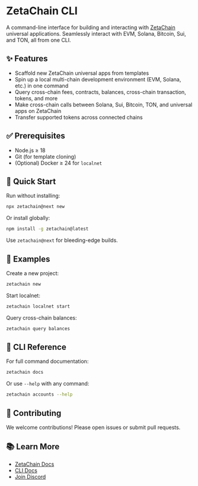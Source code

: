 # ZetaChain CLI

A command-line interface for building and interacting with
[ZetaChain](https://www.zetachain.com) universal applications. Seamlessly
interact with EVM, Solana, Bitcoin, Sui, and TON, all from one CLI.

## ✨ Features

- Scaffold new ZetaChain universal apps from templates
- Spin up a local multi-chain development environment (EVM, Solana, etc.) in one
  command
- Query cross-chain fees, contracts, balances, cross-chain transaction, tokens,
  and more
- Make cross-chain calls between Solana, Sui, Bitcoin, TON, and universal apps
  on ZetaChain
- Transfer supported tokens across connected chains

## ✅ Prerequisites

- Node.js ≥ 18
- Git (for template cloning)
- (Optional) Docker ≥ 24 for `localnet`

## 🚀 Quick Start

Run without installing:

```bash
npx zetachain@next new
```

Or install globally:

```bash
npm install -g zetachain@latest
```

Use `zetachain@next` for bleeding-edge builds.

## 📘 Examples

Create a new project:

```bash
zetachain new
```

Start localnet:

```bash
zetachain localnet start
```

Query cross-chain balances:

```bash
zetachain query balances
```

## 🧭 CLI Reference

For full command documentation:

```bash
zetachain docs
```

Or use `--help` with any command:

```bash
zetachain accounts --help
```

## 🤝 Contributing

We welcome contributions! Please open issues or submit pull requests.

## 📚 Learn More

- [ZetaChain Docs](https://www.zetachain.com/docs)
- [CLI Docs](https://www.zetachain.com/docs/reference/cli/)
- [Join Discord](https://discord.gg/zetachain)
